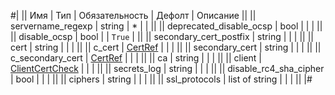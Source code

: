 
#|
|| Имя | Тип | Обязательность | Дефолт | Описание ||
|| servername_regexp | string | * |  |  ||
|| deprecated_disable_ocsp | bool |  |  |  ||
|| disable_ocsp | bool |  | `True` |  ||
|| secondary_cert_postfix | string |  |  |  ||
|| cert | string |  |  |  ||
|| c_cert | [CertRef](#CertRef) |  |  |  ||
|| secondary_cert | string |  |  |  ||
|| c_secondary_cert | [CertRef](#CertRef) |  |  |  ||
|| ca | string |  |  |  ||
|| client | [ClientCertCheck](#ClientCertCheck) |  |  |  ||
|| secrets_log | string |  |  |  ||
|| disable_rc4_sha_cipher | bool |  |  |  ||
|| ciphers | string |  |  |  ||
|| ssl_protocols | list of string |  |  |  ||
|#